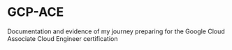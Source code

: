 # GCP-ACE
Documentation and evidence of my journey preparing for the Google Cloud Associate Cloud Engineer certification
